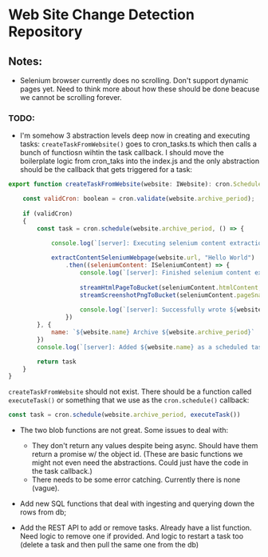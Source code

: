 # Web Site Change Detection Repository

## Notes:
- Selenium browser currently does no scrolling. Don't support dynamic pages yet. Need to think more about how these should be done beacuse we cannot be scrolling forever.

### TODO:
- I'm somehow 3 abstraction levels deep now in creating and executing tasks: `createTaskFromWebsite()` goes to cron_tasks.ts  which then calls a bunch of functiosn wihtin the task callback. I should move the boilerplate logic from cron_taks into the index.js and the only abstraction should be the callback that gets triggered for a task: 
```javascript
export function createTaskFromWebsite(website: IWebsite): cron.ScheduledTask | undefined {

    const validCron: boolean = cron.validate(website.archive_period);
        
    if (validCron)
    {
        const task = cron.schedule(website.archive_period, () => {

            console.log(`[server]: Executing selenium content extraction for ${website.name}`)
            
            extractContentSeleniumWebpage(website.url, "Hello World")
                .then((seleniumContent: ISeleniumContent) => {
                    console.log(`[server]: Finished selenium content extraction for ${website.name}. Writing data to bucket`)
                    
                    streamHtmlPageToBucket(seleniumContent.htmlContent, website, seleniumContent.extractedDate);
                    streamScreenshotPngToBucket(seleniumContent.pageSnapshot, website, seleniumContent.extractedDate);
                    
                    console.log(`[server]: Successfully wrote ${website.name} data to bucket`)
                })
        }, {
            name: `${website.name} Archive ${website.archive_period}`
        })
        console.log(`[server]: Added ${website.name} as a scheduled task with period ${website.archive_period}`);

        return task
    }
}
```
`createTaskFromWebsite` should not exist. There should be a function called `executeTask()` or something that we use as the `cron.schedule()` callback:
```javascript
const task = cron.schedule(website.archive_period, executeTask())
```


- The two blob functions are not great. Some issues to deal with:
    - They don't return any values despite being async. Should have them return a promise w/ the object id. (These are basic functions we might not even need the abstractions. Could just have the code in the task callback.)
    - There needs to be some error catching. Currently there is none (vague).

- Add new SQL functions that deal with ingesting and querying down the rows from db;

- Add the REST API to add or remove tasks. Already have a list function. Need logic to remove one if provided. And logic to restart a task too (delete a task and then pull the same one from the db)